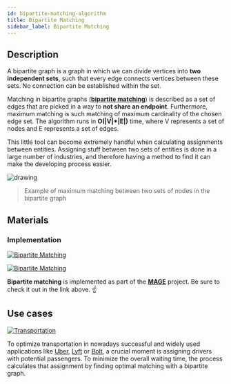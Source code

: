 ```yaml
---
id: bipartite-matching-algorithm
title: Bipartite Matching
sidebar_label: Bipartite Matching
---
```


## Description

A bipartite graph is a graph in which we can divide vertices into **two
independent sets**, such that every edge connects vertices between these sets.
No connection can be established within the set.

Matching in bipartite graphs ([**bipartite
matching**](https://www.geeksforgeeks.org/maximum-bipartite-matching)) is
described as a set of edges that are picked in a way to **not share an
endpoint**. Furthermore, maximum matching is such matching of maximum
cardinality of the chosen edge set. The algorithm runs in **O(|V|\*|E|)** time,
where V represents a set of nodes and E represents a set of edges.

This little tool can become extremely handful when calculating assignments
between entities. Assigning stuff between two sets of entities is done in a
large number of industries, and therefore having a method to find it can make
the developing process easier.

<img src="https://i.imgur.com/eoBab7K.png" alt="drawing"/>

> Example of maximum matching between two sets of nodes in the bipartite graph

## Materials

### Implementation

[![Bipartite
Matching](https://img.shields.io/badge/Bipartite_Matching-Implementation-FB6E00?style=for-the-badge&logo=github&logoColor=white)](https://github.com/memgraph/mage/blob/main/cpp/bipartite_matching_module/bipartite_matching_module.cpp)

[![Bipartite
Matching](https://img.shields.io/badge/Bipartite_Matching-Documentation-FCC624?style=for-the-badge&logo=cplusplus&logoColor=white)](/mage/query-modules/cpp/bipartite-matching)

**Bipartite matching** is implemented as part of the
[**MAGE**](https://github.com/memgraph/mage) project. Be sure to check it out in
the link above. :point_up:

## Use cases

[![Transportation](https://img.shields.io/badge/Transportation-Application-8A477F?style=for-the-badge)](/use-cases/transportation.md)

To optimize transportation in nowadays successful and widely used applications
like [Uber](https://www.uber.com/), [Lyft](https://www.lyft.com/) or
[Bolt](https://bolt.eu/en/), a crucial moment is assigning drivers with
potential passengers. To minimize the overall waiting time, the process
calculates that assignment by finding optimal matching with a bipartite graph.
